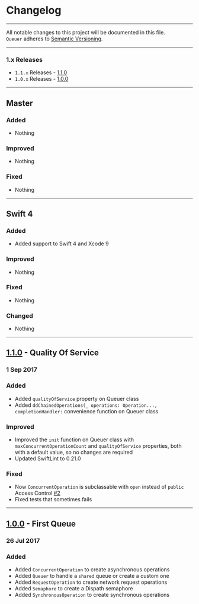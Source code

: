 Changelog
=========

---

All notable changes to this project will be documented in this file.<br>
`Queuer` adheres to [Semantic Versioning](http://semver.org/).

---

### 1.x Releases
- `1.1.x` Releases - [1.1.0](#110---quality-of-service)
- `1.0.x` Releases - [1.0.0](#100---first-queue)

---

## Master
### Added
- Nothing

### Improved
- Nothing

### Fixed
- Nothing

---

## Swift 4
### Added
- Added support to Swift 4 and Xcode 9

### Improved
- Nothing

### Fixed
- Nothing

### Changed
- Nothing

---

## [1.1.0](https://github.com/FabrizioBrancati/Queuer/releases/tag/v1.1.0) - Quality Of Service
### 1 Sep 2017
### Added
- Added `qualityOfService` property on Queuer class
- Added `ddChainedOperations(_ operations: Operation..., completionHandler:` convenience function on Queuer class

### Improved
- Improved the `init` function on Queuer class with `maxConcurrentOperationCount` and `qualityOfService` properties, both with a default value, so no changes are required
- Updated SwiftLint to 0.21.0

### Fixed
- Now `ConcurrentOperation` is subclassable with `open` instead of `public` Access Control [#2](https://github.com/FabrizioBrancati/Queuer/issue/2)
- Fixed tests that sometimes fails

---

## [1.0.0](https://github.com/FabrizioBrancati/Queuer/releases/tag/v1.0.0) - First Queue
### 26 Jul 2017
### Added
- Added `ConcurrentOperation` to create asynchronous operations
- Added `Queuer` to handle a `shared` queue or create a custom one
- Added `RequestOperation` to create network request operations
- Added `Semaphore` to create a Dispath semaphore
- Added `SynchronousOperation` to create synchronous operations
